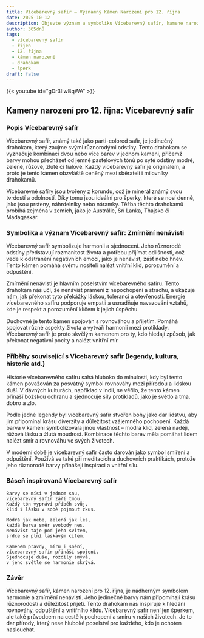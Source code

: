 ```yaml
---
title: Vícebarevný safír – Významný Kámen Narození pro 12. října
date: 2025-10-12
description: Objevte význam a symboliku Vícebarevný safír, kamene narození pro 12. října, který symbolizuje Zmírnění nenávisti. Přečtěte si legendy a inspirující příběhy.
author: 365dnů
tags:
  - vícebarevný safír
  - říjen
  - 12. října
  - kámen narození
  - drahokam
  - šperk
draft: false
---
```


{{< youtube id="gDr3IIwBqWA" >}}

## Kameny narození pro 12. října: Vícebarevný safír

### Popis Vícebarevný safír

Vícebarevný safír, známý také jako parti-colored safír, je jedinečný drahokam, který zaujme svými různorodými odstíny. Tento drahokam se vyznačuje kombinací dvou nebo více barev v jednom kameni, přičemž barvy mohou přecházet od jemně pastelových tónů po syté odstíny modré, zelené, růžové, žluté či fialové. Každý vícebarevný safír je originálem, a proto je tento kámen obzvláště ceněný mezi sběrateli i milovníky drahokamů.

Vícebarevné safíry jsou tvořeny z korundu, což je minerál známý svou tvrdostí a odolností. Díky tomu jsou ideální pro šperky, které se nosí denně, jako jsou prsteny, náhrdelníky nebo náramky. Těžba těchto drahokamů probíhá zejména v zemích, jako je Austrálie, Srí Lanka, Thajsko či Madagaskar.

### Symbolika a význam Vícebarevný safír: Zmírnění nenávisti

Vícebarevný safír symbolizuje harmonii a sjednocení. Jeho různorodé odstíny představují rozmanitost života a potřebu přijímat odlišnosti, což vede k odstranění negativních emocí, jako je nenávist, zášť nebo hněv. Tento kámen pomáhá svému nositeli nalézt vnitřní klid, porozumění a odpuštění.

Zmírnění nenávisti je hlavním poselstvím vícebarevného safíru. Tento drahokam nás učí, že nenávist pramení z nepochopení a strachu, a ukazuje nám, jak překonat tyto překážky láskou, tolerancí a otevřeností. Energie vícebarevného safíru podporuje empatii a usnadňuje navazování vztahů, kde je respekt a porozumění klíčem k jejich úspěchu.

Duchovně je tento kámen spojován s rovnováhou a přijetím. Pomáhá spojovat různé aspekty života a vytváří harmonii mezi protiklady. Vícebarevný safír je proto skvělým kamenem pro ty, kdo hledají způsob, jak překonat negativní pocity a nalézt vnitřní mír.

### Příběhy související s Vícebarevný safír (legendy, kultura, historie atd.)

Historie vícebarevného safíru sahá hluboko do minulosti, kdy byl tento kámen považován za posvátný symbol rovnováhy mezi přírodou a lidskou duší. V dávných kulturách, například v Indii, se věřilo, že tento kámen přináší božskou ochranu a sjednocuje síly protikladů, jako je světlo a tma, dobro a zlo.

Podle jedné legendy byl vícebarevný safír stvořen bohy jako dar lidstvu, aby jim připomínal krásu diverzity a důležitost vzájemného pochopení. Každá barva v kameni symbolizovala jinou vlastnost – modrá klid, zelená naději, růžová lásku a žlutá moudrost. Kombinace těchto barev měla pomáhat lidem nalézt smír a rovnováhu ve svých životech.

V moderní době je vícebarevný safír často darován jako symbol smíření a odpuštění. Používá se také při meditacích a duchovních praktikách, protože jeho různorodé barvy přinášejí inspiraci a vnitřní sílu.

### Báseň inspirovaná Vícebarevný safír

```
Barvy se mísí v jednom snu,  
vícebarevný safír září tmou.  
Každý tón vypráví příběh svůj,  
klid i lásku v sobě pojmout zkus.

Modrá jak nebe, zelená jak les,  
každá barva směr svobody nes.  
Nenávist taje pod jeho svitem,  
srdce se plní laskavým citem.

Kamenem pravdy, míru i snění,  
vícebarevný safír přináší spojení.  
Sjednocuje duše, rozdíly smývá,  
v jeho světle se harmonie skrývá.
```

### Závěr

Vícebarevný safír, kámen narození pro 12. října, je nádherným symbolem harmonie a zmírnění nenávisti. Jeho jedinečné barvy nám připomínají krásu různorodosti a důležitost přijetí. Tento drahokam nás inspiruje k hledání rovnováhy, odpuštění a vnitřního klidu. Vícebarevný safír není jen šperkem, ale také průvodcem na cestě k pochopení a smíru v našich životech. Je to dar přírody, který nese hluboké poselství pro každého, kdo je ochoten naslouchat.